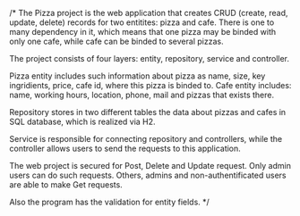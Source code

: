 /*
The Pizza project is the web application that creates CRUD (create, read, update, delete) records for two entitites: pizza and cafe. 
There is one to many dependency in it, which means that one pizza may be binded with only one cafe, while cafe can be binded to several pizzas.

The project consists of four layers: entity, repository, service and controller.

Pizza entity includes such information about pizza as name, size, key ingridients, price, cafe id, where this pizza is binded to.
Cafe entity includes: name, working hours, location, phone, mail and pizzas that exists there. 

Repository stores in two different tables the data about pizzas and cafes in SQL database, which is realized via H2. 

Service is responsible for connecting repository and controllers, while the controller allows users to send the requests to this application.

The web project is secured for Post, Delete and Update request. Only admin users can do such requests. 
Others, admins and non-authentificated users are able to make Get requests.

Also the program has the validation for entity fields. 
*/
